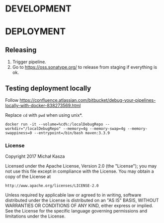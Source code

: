 # DEVELOPMENT

# DEPLOYMENT

## Releasing
1. Trigger pipeline.
2. Go to https://oss.sonatype.org/ to release from staging if everything is ok.

## Testing deployment locally
Follow https://confluence.atlassian.com/bitbucket/debug-your-pipelines-locally-with-docker-838273569.html

Replace `cd` with `pwd` when using unix*.
```
docker run -it --volume=%cd%:/localDebugRepo --workdir="/localDebugRepo" --memory=4g --memory-swap=4g --memory-swappiness=0 --entrypoint=/bin/bash maven:3.3.9
```

### License
Copyright 2017 Michał Kasza

Licensed under the Apache License, Version 2.0 (the "License");
you may not use this file except in compliance with the License.
You may obtain a copy of the License at

    http://www.apache.org/licenses/LICENSE-2.0

Unless required by applicable law or agreed to in writing, software
distributed under the License is distributed on an "AS IS" BASIS,
WITHOUT WARRANTIES OR CONDITIONS OF ANY KIND, either express or implied.
See the License for the specific language governing permissions and
limitations under the License.
